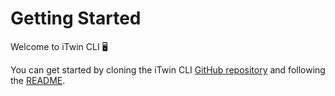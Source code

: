 # Getting Started

Welcome to iTwin CLI 🖥️

You can get started by cloning the iTwin CLI [GitHub repository](https://github.com/iTwin/itwin-cli/tree/public-itwin-cli
) and following the [README](https://github.com/iTwin/itwin-cli/tree/public-itwin-cli?tab=readme-ov-file#itwin-commandline-tool).
